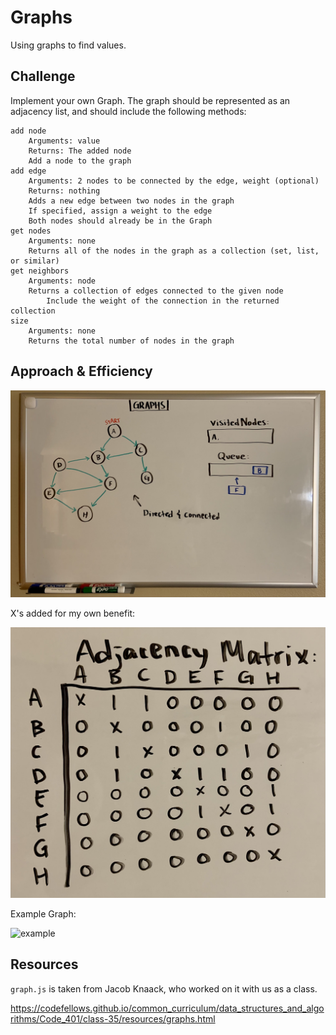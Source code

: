 # Graphs
<!-- Short summary or background information -->

Using graphs to find values.

## Challenge
<!-- Description of the challenge -->

Implement your own Graph. The graph should be represented as an adjacency list, and should include the following methods:

    add node
        Arguments: value
        Returns: The added node
        Add a node to the graph
    add edge
        Arguments: 2 nodes to be connected by the edge, weight (optional)
        Returns: nothing
        Adds a new edge between two nodes in the graph
        If specified, assign a weight to the edge
        Both nodes should already be in the Graph
    get nodes
        Arguments: none
        Returns all of the nodes in the graph as a collection (set, list, or similar)
    get neighbors
        Arguments: node
        Returns a collection of edges connected to the given node
            Include the weight of the connection in the returned collection
    size
        Arguments: none
        Returns the total number of nodes in the graph


## Approach & Efficiency
<!-- What approach did you take? Why? What is the Big O space/time for this approach? -->

![image](graphUML.jpg)

X's added for my own benefit:

![image2](graphUML2.jpg)

Example Graph:

![example](https://codefellows.github.io/common_curriculum/data_structures_and_algorithms/Code_401/class-36/graph.PNG)



## Resources
<!-- Description of each method publicly available in your Graph -->

`graph.js` is taken from Jacob Knaack, who worked on it with us as a class.

https://codefellows.github.io/common_curriculum/data_structures_and_algorithms/Code_401/class-35/resources/graphs.html

